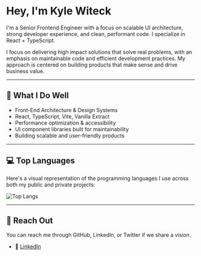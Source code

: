 # Hey, I'm Kyle Witeck

I'm a Senior Frontend Engineer with a focus on scalable UI architecture, strong developer experience, and clean, performant code. I specialize in React + TypeScript.

I focus on delivering high impact solutions that solve real problems, with an emphasis on maintainable code and efficient development practices. My approach is centered on building products that make sense and drive business value.

---

## 🧠 What I Do Well

- Front-End Architecture & Design Systems
- React, TypeScript, Vite, Vanilla Extract
- Performance optimization & accessibility
- UI component libraries built for maintainability
- Building scalable and user-friendly products
  
---

## 💻 Top Languages

Here's a visual representation of the programming languages I use across both my public and private projects:

![Top Langs](https://github-readme-stats.vercel.app/api/top-langs/?username=KyleWiteck&layout=pie&theme=tokyonight&hide=html&langs_count=20)

---

## 💬 Reach Out

You can reach me through GitHub, LinkedIn, or Twitter if we share a vision.

- 📝 [LinkedIn](https://www.linkedin.com/in/KyleWiteck)
